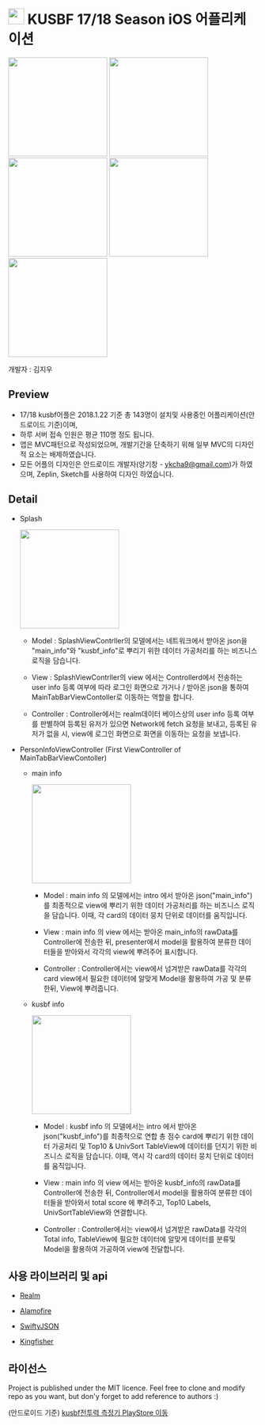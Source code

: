 <img src = "https://github.com/gichang-yang/kusbf_readme_resource/blob/master/512%20-%20Play%20Store.png" height=32/>  KUSBF 17/18 Season iOS 어플리케이션
====================================
<img src = "https://github.com/weststar25/KUSBF_iOS/blob/master/ScreenShot/App_Icon.png" height=200/> <img src = "https://github.com/weststar25/KUSBF_iOS/blob/master/ScreenShot/intro.png" height=200/> <img src = "https://github.com/weststar25/KUSBF_iOS/blob/master/ScreenShot/main_info.png" height=200/> <img src = "https://github.com/weststar25/KUSBF_iOS/blob/master/ScreenShot/union_info.png" height=200/> <img src = "https://github.com/weststar25/KUSBF_iOS/blob/master/ScreenShot/developer_info.png" height=200/>

개발자 : 김지우

Preview
-------
* 17/18 kusbf어플은 2018.1.22 기준 총 143명이 설치및 사용중인 어플리케이션(안드로이드 기준)이며,<br>
* 하루 서버 접속 인원은 평균 110명 정도 됩니다.<br>
* 앱은 MVC패턴으로 작성되었으며, 개발기간을 단축하기 위해 일부 MVC의 디자인적 요소는 배제하였습니다.<br>
* 모든 어플의 디자인은 안드로이드 개발자(양기창 - ykcha9@gmail.com)가 하였으며, Zeplin, Sketch를 사용하여 디자인 하였습니다.<br>

Detail
------
* Splash

  <img src = "https://github.com/weststar25/KUSBF_iOS/blob/master/ScreenShot/intro.png" height=200/>
  
  * Model : SplashViewContrller의 모델에서는 네트워크에서 받아온 json을 "main_info"와 "kusbf_info"로 뿌리기 위한 데이터 가공처리를 하는 비즈니스 로직을 담습니다.
  
  * View : SplashViewContrller의 view 에서는 Controllerd에서 전송하는 user info 등록 여부에 따라 로그인 화면으로 가거나 / 받아온 json을 통하여 MainTabBarViewContoller로 이동하는 
  역할을 합니다.
  
  * Controller : Controller에서는 realm데이터 베이스상의 user info 등록 여부를 판별하여 등록된 유저가 있으면 Network에 fetch 요청을 보내고, 등록된 유저가 없을 시,
  view에 로그인 화면으로 화면을 이동하는 요청을 보냅니다.
  
* PersonInfoViewController (First ViewController of MainTabBarViewContoller)

  * main info

    <img src = "https://github.com/weststar25/KUSBF_iOS/blob/master/ScreenShot/main_info.png" height=200/>
      
      * Model : main info 의 모델에서는 intro 에서 받아온 json("main_info")를 최종적으로 view에 뿌리기 위한 데이터 가공처리를 하는 비즈니스 로직을 담습니다.
      이때, 각 card의 데이터 뭉치 단위로 데이터를 움직입니다.
  
      * View : main info 의 view 에서는 받아온 main_info의 rawData를 Controller에 전송한 뒤,
      presenter에서 model을 활용하여 분류한 데이터들을 받아와서 각각의 view에 뿌려주어 표시합니다. 
  
      * Controller : Controller에서는 view에서 넘겨받은 rawData를 각각의 card view에서 필요한 데이터에 알맞게 Model을 활용하여 가공 및 분류한뒤, View에 뿌려줍니다.
      
  * kusbf info

    <img src = "https://github.com/weststar25/KUSBF_iOS/blob/master/ScreenShot/union_info.png" height=200/>  
      
      * Model : kusbf info 의 모델에서는 intro 에서 받아온 json("kusbf_info")를 최종적으로 연합 총 점수 card에 뿌리기 위한 데이터 가공처리 및 Top10 & UnivSort TableView에 데이터를 던지기 위한
      비즈니스 로직을 담습니다.
      이때, 역시 각 card의 데이터 뭉치 단위로 데이터를 움직입니다.
  
      * View : main info 의 view 에서는 받아온 kusbf_info의 rawData를 Controller에 전송한 뒤,
      Controller에서 model을 활용하여 분류한 데이터들을 받아와서 total score 에 뿌려주고, Top10 Labels, UnivSortTableView와 연결합니다. 
  
      * Controller : Controller에서는 view에서 넘겨받은 rawData를 각각의 Total info, TableView에 필요한 데이터에 알맞게 데이터를 분류및 Model을 활용하여 가공하여 
      view에 전달합니다.
        
사용 라이브러리 및 api
-----------------

  * <a href="https://github.com/realm/realm-cocoa">Realm</a>
  
  * <a href="https://github.com/Alamofire/Alamofire">Alamofire</a>
  
  * <a href="https://github.com/SwiftyJSON/SwiftyJSON">SwiftyJSON</a>
  
  * <a href="https://github.com/onevcat/Kingfisher">Kingfisher</a>
  

라이선스
------
Project is published under the MIT licence. Feel free to clone and modify repo as you want, but don'y forget to add reference to authors :)

(안드로이드 기준)
<a href="https://play.google.com/store/apps/details?id=com.notisnow.kusbf.warrior">kusbf전투력 측정기 PlayStore 이동</a>

<br><br><br>
